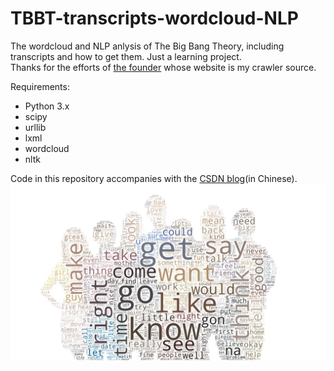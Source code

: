 # TBBT-transcripts-wordcloud-NLP
The wordcloud and NLP anlysis of The Big Bang Theory, including transcripts and how to get them. Just a learning project.  
Thanks for the efforts of [the founder](https://bigbangtrans.wordpress.com/) whose website is my crawler source.

Requirements:
* Python 3.x  
* scipy
* urllib
* lxml
* wordcloud
* nltk

Code in this repository accompanies with the [CSDN blog](https://blog.csdn.net/Tele_Anti_Nomy/article/details/88092709)(in Chinese).
![wordcloud](https://raw.githubusercontent.com/Yulatu/TBBT-transcripts-wordcloud-NLP/master/pics/export_nltk.jpg)
